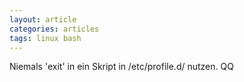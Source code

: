 ```yaml
---
layout: article
categories: articles
tags: linux bash
---
```

Niemals 'exit' in ein Skript in /etc/profile.d/ nutzen. QQ
